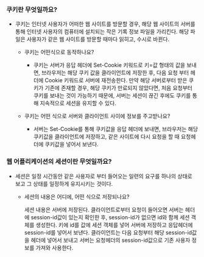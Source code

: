 ### 쿠키란 무엇일까요?
  
  * 쿠키는 인터넷 사용자가 어떠한 웹 사이트를 방문할 경우, 해당 웹 사이트의 서버를 통해 인터넷 사용자의 컴퓨터에 설치되는 작은 기록 정보 파일을 가리킨다. 해당 파일은 사용자가  같은 웹 사이트를 방문할 때마다 읽히고, 수시로 바뀐다.  

    * 쿠키는 어떤식으로 동작하나요?  

      * 쿠키는 서버가 응답 헤더에 Set-Cookie 키워드로 키=값 형태의 값을 보내면, 브라우저는 해당 쿠키 값을 클라이언트에 저장한 후, 다음 요청 부터 헤더에 Cookie 키워드로 서버에 재전송한다. 만약 해당 서버로부터 받은 쿠키가 기존에 존재할 경우, 해당 쿠키가 만료되지 않았다면, 처음 요청부터 쿠키를 보내는 것이 가능하기 때문에, 서버는 세션이 끊긴 후에도 쿠키를 통해 지속적으로 세션을 유지할 수 있다.  

    * 쿠키는 어떤 식으로 서버와 클라이언트 사이에 정보를 주고받나요?  

      * 서버는 Set-Cookie를 통해 쿠키값을 응답 헤더에 보내면, 브라우저는 해당 쿠키값을 클라이언트에 저장하고, 같은 사이트에 다시 요청을 할 때 요청헤더에 쿠키값을 넣어서 보낸다. 
  
### 웹 어플리케이션의 세션이란 무엇일까요?

  * 세션은 일정 시간동안 같은 사용자로 부터 들어오는 일련의 요구를 하나의 상태로 보고  그 상태를 일정하게 유지시키는 것이다.

    * 세션의 내용은 어디에, 어떤 식으로 저장되나요?  
      
      세션 내용은 서버에 저장된다. 클라이언트로부터 요청이 들어오면 서버는 헤더에 session-id값이 있는지 확인한 후, session-id가 없으면 id와 함께 세션 객체를 생성한다. 키에 id를 값에 세션 객체를 넣어 서버에 저장하고 응답헤더에 session-id를 넣어서 보낸다. 클라이언트는 다음 요청부터 해당 session-id값을 헤더에 넣어서 보내고 서버는 요청헤더의 session-id값으로 기존 사용자 정보를 가져와 사용한다.
      
